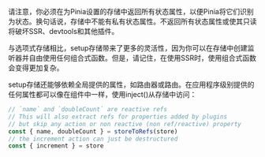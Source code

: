请注意，你必须在为Pinia设置的存储中返回所有状态属性，以便Pinia将它们识别为状态。换句话说，存储中不能有私有状态属性。不返回所有状态属性或使其只读将破坏SSR、devtools和其他插件。

与选项式存储相比，setup存储带来了更多的灵活性，因为你可以在存储中创建监听器并自由使用任何组合式函数。但是，请记住，在使用SSR时，使用组合式函数会变得更加复杂。

setup存储还能够依赖全局提供的属性，如路由器或路由。在应用程序级别提供的任何属性都可以像在组件中一样，使用inject()从存储中访问：

```ts
// `name` and `doubleCount` are reactive refs
// This will also extract refs for properties added by plugins
// but skip any action or non reactive (non ref/reactive) property
const { name, doubleCount } = storeToRefs(store)
// the increment action can just be destructured
const { increment } = store
```